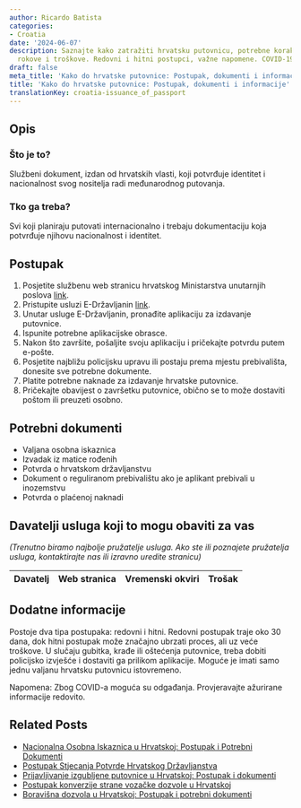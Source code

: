 ```yaml
---
author: Ricardo Batista
categories:
- Croatia
date: '2024-06-07'
description: Saznajte kako zatražiti hrvatsku putovnicu, potrebne korake, dokumente,
  rokove i troškove. Redovni i hitni postupci, važne napomene. COVID-19 moguća odgađanja.
draft: false
meta_title: 'Kako do hrvatske putovnice: Postupak, dokumenti i informacije'
title: 'Kako do hrvatske putovnice: Postupak, dokumenti i informacije'
translationKey: croatia-issuance_of_passport
---
```



## Opis
### Što je to?
Službeni dokument, izdan od hrvatskih vlasti, koji potvrđuje identitet i nacionalnost svog nositelja radi međunarodnog putovanja.

### Tko ga treba?
Svi koji planiraju putovati internacionalno i trebaju dokumentaciju koja potvrđuje njihovu nacionalnost i identitet.

## Postupak
1. Posjetite službenu web stranicu hrvatskog Ministarstva unutarnjih poslova [link](https://mup.gov.hr/).
2. Pristupite usluzi E-Državljanin [link](https://e-gradjani.gov.hr/).
3. Unutar usluge E-Državljanin, pronađite aplikaciju za izdavanje putovnice.
4. Ispunite potrebne aplikacijske obrasce.
5. Nakon što završite, pošaljite svoju aplikaciju i pričekajte potvrdu putem e-pošte.
6. Posjetite najbližu policijsku upravu ili postaju prema mjestu prebivališta, donesite sve potrebne dokumente.
7. Platite potrebne naknade za izdavanje hrvatske putovnice.
8. Pričekajte obavijest o završetku putovnice, obično se to može dostaviti poštom ili preuzeti osobno.

## Potrebni dokumenti
- Valjana osobna iskaznica
- Izvadak iz matice rođenih
- Potvrda o hrvatskom državljanstvu
- Dokument o reguliranom prebivalištu ako je aplikant prebivali u inozemstvu
- Potvrda o plaćenoj naknadi

## Davatelji usluga koji to mogu obaviti za vas

_(Trenutno biramo najbolje pružatelje usluga. Ako ste ili poznajete pružatelja usluga, kontaktirajte nas ili izravno uredite stranicu)_

| Davatelj | Web stranica | Vremenski okviri | Trošak |
| --------------- | --------------- | :-------------: | :-------------: |

## Dodatne informacije
Postoje dva tipa postupaka: redovni i hitni. Redovni postupak traje oko 30 dana, dok hitni postupak može značajno ubrzati proces, ali uz veće troškove. U slučaju gubitka, krađe ili oštećenja putovnice, treba dobiti policijsko izvješće i dostaviti ga prilikom aplikacije. Moguće je imati samo jednu valjanu hrvatsku putovnicu istovremeno.

Napomena: Zbog COVID-a moguća su odgađanja. Provjeravajte ažurirane informacije redovito.


## Related Posts

- [Nacionalna Osobna Iskaznica u Hrvatskoj: Postupak i Potrebni Dokumenti](https://tramitit.com/hr/guides/croatia/izdavanje_osobne_iskaznice/)
- [Postupak Stjecanja Potvrde Hrvatskog Državljanstva](https://tramitit.com/hr/guides/croatia/izdavanje_domovnice/)
- [Prijavljivanje izgubljene putovnice u Hrvatskoj: Postupak i dokumenti](https://tramitit.com/hr/guides/croatia/prijava_nestanka_putovnice/)
- [Postupak konverzije strane vozačke dozvole u Hrvatskoj](https://tramitit.com/hr/guides/croatia/promjena_vozacke_dozvole_za_strance/)
- [Boravišna dozvola u Hrvatskoj: Postupak i potrebni dokumenti](https://tramitit.com/hr/guides/croatia/dobivanje_dozvole_za_useljenje/)